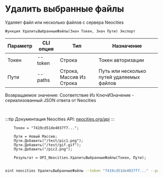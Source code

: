 ﻿---
sidebar_position: 3
---

# Удалить выбранные файлы
 Удаляет файл или несколько файлов с сервера Neocities



`Функция УдалитьВыбранныеФайлы(Знач Токен, Знач Пути) Экспорт`

  | Параметр | CLI опция | Тип | Назначение |
  |-|-|-|-|
  | Токен | --token | Строка | Токен авторизации |
  | Пути | --paths | Строка, Массив Из Строка | Путь или несколько путей удаляемых файлов |

  
  Возвращаемое значение:   Соответствие Из КлючИЗначение - сериализованный JSON ответа от Neocities

<br/>

:::tip
Документация Neocities API: [neocities.org/api](https://neocities.org/api)
:::
<br/>


```bsl title="Пример кода"
    Токен = "7419cd51de4037f7...";

    Пути = Новый Массив;
    Пути.Добавить("/test/pic1.png");
    Пути.Добавить("/test/gif.gif");
    Пути.Добавить("/pic2.png");

    Результат = OPI_Neocities.УдалитьВыбранныеФайлы(Токен, Пути);
```



```sh title="Пример команды CLI"
    
oint neocities УдалитьВыбранныеФайлы --token "7419cd51de4037f7..." --paths %paths%

```

```json title="Результат"

```
